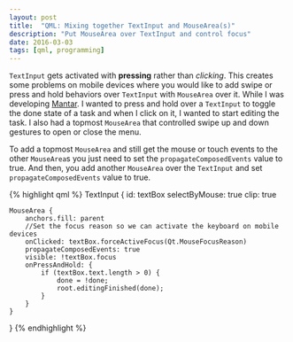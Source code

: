 ```yaml
---
layout: post
title:  "QML: Mixing together TextInput and MouseArea(s)"
description: "Put MouseArea over TextInput and control focus"
date: 2016-03-03
tags: [qml, programming]
---
```


`TextInput` gets activated with **pressing** rather than *clicking*. This creates some problems on mobile devices where you would like to add swipe or press and hold behaviors over `TextInput` with `MouseArea` over it. While I was developing [Mantar][mantar_url]. I wanted to press and hold over a `TextInput` to toggle the done state of a task and when I click on it, I wanted to start editing the task. I also had a topmost `MouseArea` that controlled swipe up and down gestures to open or close the menu.

To add a topmost `MouseArea` and still get the mouse or touch events to the other `MouseArea`s you just need to set the `propagateComposedEvents` value to true. And then, you add another `MouseArea` over the `TextInput` and set `propagateComposedEvents` value to true.


{% highlight qml %}
TextInput {
    id: textBox
    selectByMouse: true
    clip: true

    MouseArea {
        anchors.fill: parent
        //Set the focus reason so we can activate the keyboard on mobile devices
        onClicked: textBox.forceActiveFocus(Qt.MouseFocusReason)
        propagateComposedEvents: true
        visible: !textBox.focus
        onPressAndHold: {
            if (textBox.text.length > 0) {
                done = !done;
                root.editingFinished(done);
            }
        }
    }
}
{% endhighlight %}

[mantar_url]: https://github.com/ZerronLabs/Mantar
